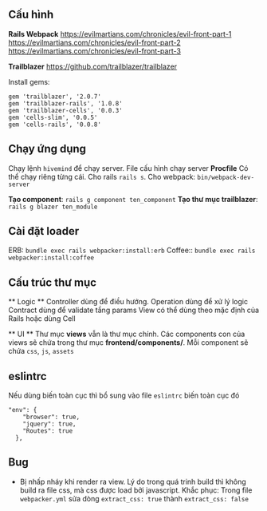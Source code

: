 ## Cấu hình
**Rails Webpack**
https://evilmartians.com/chronicles/evil-front-part-1
https://evilmartians.com/chronicles/evil-front-part-2
https://evilmartians.com/chronicles/evil-front-part-3

**Trailblazer**
https://github.com/trailblazer/trailblazer

Install gems:
```
gem 'trailblazer', '2.0.7'
gem 'trailblazer-rails', '1.0.8'
gem 'trailblazer-cells', '0.0.3'
gem 'cells-slim', '0.0.5'
gem 'cells-rails', '0.0.8'
```

## Chạy ứng dụng
Chạy lệnh `hivemind` để chạy server. File cấu hình chạy server **Procfile**
Có thể chạy riêng từng cái. Cho rails `rails s`. Cho webpack: `bin/webpack-dev-server`

**Tạo component**: `rails g component ten_component`
**Tạo thư mục trailblazer**: `rails g blazer ten_module`

## Cài đặt loader
ERB: `bundle exec rails webpacker:install:erb`
Coffee:: `bundle exec rails webpacker:install:coffee`

## Cấu trúc thư mục
** Logic **
Controller dùng để điều hướng.
Operation dùng để xử lý logic
Contract dùng để validate tầng params
View có thể dùng theo mặc định của Rails hoặc dùng Cell

** UI **
Thư mục **views** vẫn là thư mục chính. Các components con của views sẽ chứa trong thư mục **frontend/components/**. Mỗi component sẽ chứa `css`, `js`, `assets`

## eslintrc
Nếu dùng biến toàn cục thì bổ sung vào file `eslintrc` biến toàn cục đó
```
"env": {
    "browser": true,
    "jquery": true,
    "Routes": true
  },
```

## Bug
- Bị nhấp nháy khi render ra view. Lý do trong quá trinh build thì không build ra file css, mà css được load bởi javascript. Khắc phục: Trong file `webpacker.yml` sửa dòng `extract_css: true` thành `extract_css: false`
